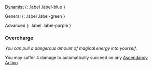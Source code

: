 [Dynamist](Game/Dynamist)
{: .label .label-blue }

General
{: .label .label-green }

Advanced
{: .label .label-purple }

### Overcharge
_You can pull a dangerous amount of magical energy into yourself._

You may suffer 4 damage to automatically succeed on any [Ascendancy](Game/Core/Intuition.md#Ascendancy) [Action](Core/Terminology#Action).
